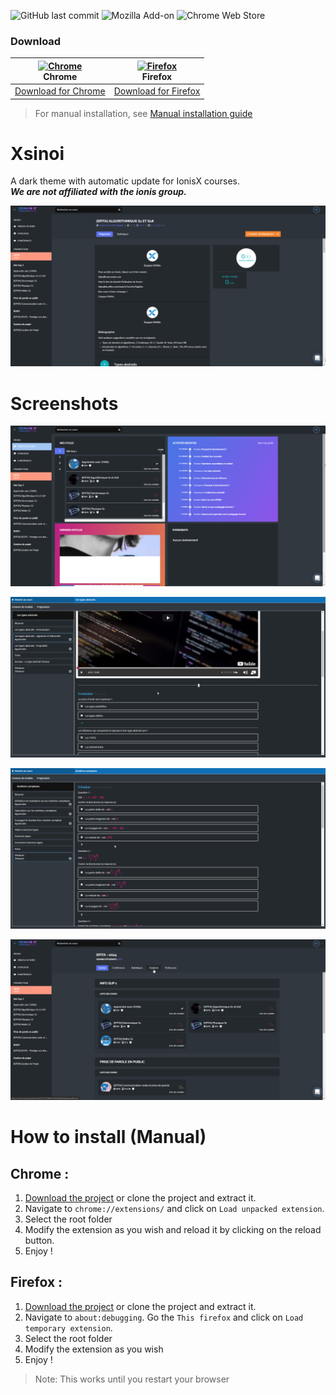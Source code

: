 ![GitHub last commit](https://img.shields.io/github/last-commit/Vinetos/Xsinoi.svg) ![Mozilla Add-on](https://img.shields.io/amo/v/xsinoi.svg) ![Chrome Web Store](https://img.shields.io/chrome-web-store/v/locnpgnaihgbgdppfdejejjckanaedcm.svg)  

### Download

| [<img src="https://raw.githubusercontent.com/alrra/browser-logos/master/src/chrome/chrome_48x48.png" alt="Chrome" width="24px" height="24px" />](http://godban.github.io/browsers-support-badges/)</br>Chrome | [<img src="https://raw.githubusercontent.com/alrra/browser-logos/master/src/firefox/firefox_48x48.png" alt="Firefox" width="24px" height="24px" />](http://godban.github.io/browsers-support-badges/)</br>Firefox |
| ----------------------------------------------------------------------------------------------------------------------------------------------------------------------------------------------------------------- | ------------------------------------------------------------------------------------------------------------------------------------------------------------------------------------------------------------- |
| [Download for Chrome](https://chrome.google.com/webstore/detail/xsinoi/locnpgnaihgbgdppfdejejjckanaedcm)                                                                                                          | [Download for Firefox](https://addons.mozilla.org/fr/firefox/addon/xsinoi/)                                                                                                                                |

> For manual installation, see [Manual installation guide](https://github.com/Vinetos/Xsinoi#how-to-install-manual)

# Xsinoi
A dark theme with automatic update for IonisX courses.  
_**We are not affiliated with the ionis group.**_

![](./assets/preview/screen1.png)  

# Screenshots

![](./assets/preview/screen2.png)  

![](./assets/preview/screen3.png)

![](./assets/preview/screen4.png)  

![](./assets/preview/screen5.png)

# How to install (Manual)
## Chrome :
1. [Download the project](https://github.com/Vinetos/Xsinoi/archive/master.zip) or clone the project and extract it.  
2. Navigate to `chrome://extensions/` and click on `Load unpacked extension`.   
3. Select the root folder
4. Modify the extension as you wish and reload it by clicking on the reload button.  
5. Enjoy !

## Firefox :	
1. [Download the project](https://github.com/Vinetos/Xsinoi/archive/master.zip) or clone the project and extract it.  	
2. Navigate to `about:debugging`. Go the `This firefox` and click on `Load temporary extension`.   	
3. Select the root folder  
4. Modify the extension as you wish  
5. Enjoy !  
> Note: This works until you restart your browser

